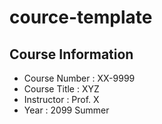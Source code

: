 # cource-template

## Course Information
* Course Number : XX-9999
* Course Title : XYZ
* Instructor : Prof. X
* Year : 2099 Summer
